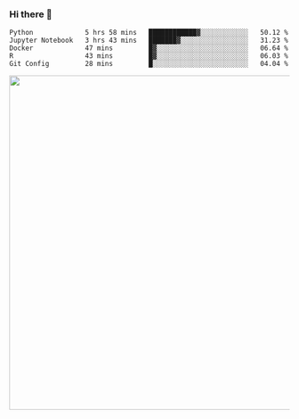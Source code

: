 ### Hi there 👋

<!--START_SECTION:waka-->
```text
Python             5 hrs 58 mins   ████████████▓░░░░░░░░░░░░   50.12 % 
Jupyter Notebook   3 hrs 43 mins   ███████▓░░░░░░░░░░░░░░░░░   31.23 % 
Docker             47 mins         █▓░░░░░░░░░░░░░░░░░░░░░░░   06.64 % 
R                  43 mins         █▓░░░░░░░░░░░░░░░░░░░░░░░   06.03 % 
Git Config         28 mins         █░░░░░░░░░░░░░░░░░░░░░░░░   04.04 % 
```
<!--END_SECTION:waka-->

<img src="https://wakatime.com/share/@QuantumA/fc1cfcd9-4c6f-41e9-9c18-f86f6df42a11.svg?sanitize=true" width="600">

<!--
**QuantumA/QuantumA** is a ✨ _special_ ✨ repository because its `README.md` (this file) appears on your GitHub profile.

Here are some ideas to get you started:

- 🔭 I’m currently working on ...
- 🌱 I’m currently learning ...
- 👯 I’m looking to collaborate on ...
- 🤔 I’m looking for help with ...
- 💬 Ask me about ...
- 📫 How to reach me: ...
- 😄 Pronouns: ...
- ⚡ Fun fact: ...
-->
